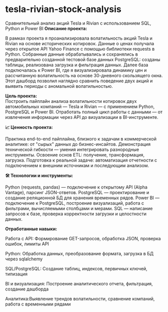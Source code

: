# tesla-rivian-stock-analysis
Сравнительный анализ акций Tesla и Rivian с использованием SQL, Python и Power BI
<b>Описание проекта:</b>

В рамках проекта я проанализировала волатильность акций Tesla и Rivian на основе исторических котировок. Данные о ценах получала через открытое API Yahoo Finance с помощью библиотеки requests в Python. Собранные данные обрабатывались и сохранялись в предварительно созданной тестовой базе данных PostgreSQL: созданы таблицы, реализована загрузка и фильтрация данных. Далее база подключалась к Power BI, где я визуализировала динамику цен и рассчитанную волатильность на основе 30-дневного скользящего окна. Этот дашборд позволил наглядно сравнить поведение двух акций и выявить периоды с аномальной волатильностью.

<b>Цель проекта:</b>\
Построить пайплайн анализа волатильности котировок двух автомобильных компаний — Tesla и Rivian — с применением Python, PostgreSQL и Power BI. Отработать полный цикл работы с данными — от извлечения информации через API до визуализации в BI-инструменте.

<b>📈 Ценность проекта:</b>

Практика end-to-end пайплайна, близкого к задачам в коммерческой аналитике: от "сырых" данных до бизнес-инсайтов.
Демонстрация технической гибкости — умения интегрировать разнородные инструменты.
Освоение основ ETL: получение, трансформация, загрузка.
Подготовка к реальной задаче: автоматизация отчетности с подключением к внешним источникам и последующим анализом.

<b>🛠 Технологии и инструменты:</b>

Python (requests, pandas) — подключение к открытому API (Alpha Vantage), парсинг JSON-ответов.
PostgreSQL — проектирование и создание реляционной БД для хранения временных рядов.
Power BI — подключение к PostgreSQL, построение визуализаций, работа с фильтрами, вычисляемыми столбцами и мерами.
SQL — написание запросов к базе, проверка корректности загрузки и целостности данных.

<b>Отработанные навыки:</b>

Работа с API:	Формирование GET-запросов, обработка JSON, проверка ошибок, лимиты API

Python:	Обработка данных, преобразование формата, загрузка в БД через sqlalchemy

SQL/PostgreSQL:	Создание таблиц, индексов, первичных ключей, типизация

BI и визуализация:	Построение аналитического отчета, фильтрация, создание дашборда

Аналитика:Выявление трендов волатильности, сравнение компаний, работа с временными рядами
